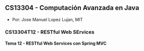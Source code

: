 ## CS13304 - Computación Avanzada en Java
- Por: Jose Manuel Lopez Lujan, MIT

### CS13304T12 - RESTful Web SErvices
 
#### Tema 12 - RESTful Web Services con Spring MVC
 
